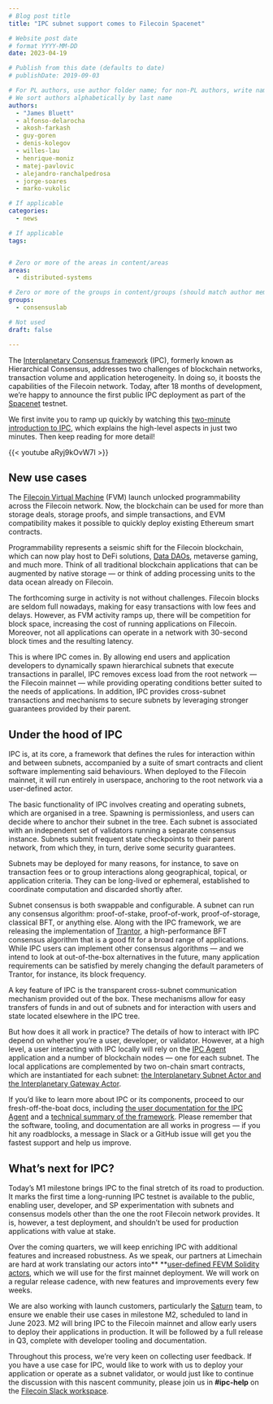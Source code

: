 ```yaml
---
# Blog post title
title: "IPC subnet support comes to Filecoin Spacenet"

# Website post date
# format YYYY-MM-DD
date: 2023-04-19

# Publish from this date (defaults to date)
# publishDate: 2019-09-03

# For PL authors, use author folder name; for non-PL authors, write name as in paper within ""
# We sort authors alphabetically by last name
authors:
  - "James Bluett"
  - alfonso-delarocha
  - akosh-farkash
  - guy-goren
  - denis-kolegov
  - willes-lau
  - henrique-moniz
  - matej-pavlovic
  - alejandro-ranchalpedrosa
  - jorge-soares
  - marko-vukolic

# If applicable
categories:
  - news

# If applicable
tags:


# Zero or more of the areas in content/areas
areas:
  - distributed-systems

# Zero or more of the groups in content/groups (should match author membership)
groups:
  - consensuslab

# Not used
draft: false

---
```


The [Interplanetary Consensus framework](https://ipc.space/) (IPC), formerly known as Hierarchical Consensus, addresses two challenges of blockchain networks, transaction volume and application heterogeneity. In doing so, it boosts the capabilities of the Filecoin network. Today, after 18 months of development, we’re happy to announce the first public IPC deployment as part of the [Spacenet](https://github.com/consensus-shipyard/spacenet/) testnet. 

We first invite you to ramp up quickly by watching this [two-minute introduction to IPC](https://www.youtube.com/watch?v=aRyj9kOvW7I), which explains the high-level aspects in just two minutes. Then keep reading for more detail!

{{< youtube aRyj9kOvW7I >}}


## New use cases

The [Filecoin Virtual Machine](https://fvm.filecoin.io/) (FVM) launch unlocked programmability across the Filecoin network. Now, the blockchain can be used for more than storage deals, storage proofs, and simple transactions, and EVM compatibility makes it possible to quickly deploy existing Ethereum smart contracts.

Programmability represents a seismic shift for the Filecoin blockchain, which can now play host to DeFi solutions, [Data DAOs](https://filecoin.io/blog/posts/fvm-imaginarium-bringing-datadaos-to-the-next-level-with-fvm/), metaverse gaming, and much more. Think of all traditional blockchain applications that can be augmented by native storage — or think of adding processing units to the data ocean already on Filecoin. 

The forthcoming surge in activity is not without challenges. Filecoin blocks are seldom full nowadays, making for easy transactions with low fees and delays. However, as FVM activity ramps up, there will be competition for block space, increasing the cost of running applications on Filecoin. Moreover, not all applications can operate in a network with 30-second block times and the resulting latency. 

This is where IPC comes in. By allowing end users and application developers to dynamically spawn hierarchical subnets that execute transactions in parallel, IPC removes excess load from the root network — the Filecoin mainnet — while providing operating conditions better suited to the needs of applications. In addition, IPC provides cross-subnet transactions and mechanisms to secure subnets by leveraging stronger guarantees provided by their parent.


## Under the hood of IPC

IPC is, at its core, a framework that defines the rules for interaction within and between subnets, accompanied by a suite of smart contracts and client software implementing said behaviours. When deployed to the Filecoin mainnet, it will run entirely in userspace, anchoring to the root network via a user-defined actor. 

The basic functionality of IPC involves creating and operating subnets, which are organised in a tree. Spawning is permissionless, and users can decide where to anchor their subnet in the tree. Each subnet is associated with an independent set of validators running a separate consensus instance. Subnets submit frequent state checkpoints to their parent network, from which they, in turn, derive some security guarantees.

Subnets may be deployed for many reasons, for instance, to save on transaction fees or to group interactions along geographical, topical, or application criteria. They can be long-lived or ephemeral, established to coordinate computation and discarded shortly after. 

Subnet consensus is both swappable and configurable. A subnet can run any consensus algorithm: proof-of-stake, proof-of-work, proof-of-storage, classical BFT, or anything else. Along with the IPC framework, we are releasing the implementation of [Trantor](https://github.com/filecoin-project/mir/tree/main/pkg/systems/trantor), a high-performance BFT consensus algorithm that is a good fit for a broad range of applications. While IPC users can implement other consensus algorithms — and we intend to look at out-of-the-box alternatives in the future, many application requirements can be satisfied by merely changing the default parameters of Trantor, for instance, its block frequency.

A key feature of IPC is the transparent cross-subnet communication mechanism provided out of the box. These mechanisms allow for easy transfers of funds in and out of subnets and for interaction with users and state located elsewhere in the IPC tree. 

But how does it all work in practice? The details of how to interact with IPC depend on whether you’re a user, developer, or validator. However, at a high level, a user interacting with IPC locally will rely on the [IPC Agent](https://github.com/consensus-shipyard/ipc-agent/) application and a number of blockchain nodes — one for each subnet. The local applications are complemented by two on-chain smart contracts, which are instantiated for each subnet: [the Interplanetary Subnet Actor and the Interplanetary Gateway Actor](https://github.com/consensus-shipyard/ipc-actors). 

If you’d like to learn more about IPC or its components, proceed to our fresh-off-the-boat docs, including [the user documentation for the IPC Agent](https://github.com/consensus-shipyard/ipc-agent/README.md) and a [technical summary of the framework](https://github.com/consensus-shipyard/IPC-design-reference-spec/raw/main/main.pdf). Please remember that the software, tooling, and documentation are all works in progress — if you hit any roadblocks, a message in Slack or a GitHub issue will get you the fastest support and help us improve.


## What’s next for IPC?

Today’s M1 milestone brings IPC to the final stretch of its road to production. It marks the first time a long-running IPC testnet is available to the public, enabling user, developer, and SP experimentation with subnets and consensus models other than the one the root Filecoin network provides. It is, however, a test deployment, and shouldn’t be used for production applications with value at stake.

Over the coming quarters, we will keep enriching IPC with additional features and increased robustness. As we speak, our partners at Limechain are hard at work translating our actors into** **[user-defined FEVM Solidity actors](https://github.com/LimeChain/filecoin-ipc-actors-fevm), which we will use for the first mainnet deployment. We will work on a regular release cadence, with new features and improvements every few weeks.

We are also working with launch customers, particularly the [Saturn](https://strn.network/) team, to ensure we enable their use cases in milestone M2, scheduled to land in June 2023. M2 will bring IPC to the Filecoin mainnet and allow early users to deploy their applications in production. It will be followed by a full release in Q3, complete with developer tooling and documentation.

Throughout this process, we’re very keen on collecting user feedback. If you have a use case for IPC, would like to work with us to deploy your application or operate as a subnet validator, or would just like to continue the discussion with this nascent community, please join us in **#ipc-help** on the [Filecoin Slack workspace](filecoin.io/slack).

